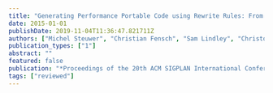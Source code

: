 ```yaml
---
title: "Generating Performance Portable Code using Rewrite Rules: From High-Level Functional Expressions to High-Performance OpenCL Code"
date: 2015-01-01
publishDate: 2019-11-04T11:36:47.821711Z
authors: ["Michel Steuwer", "Christian Fensch", "Sam Lindley", "Christophe Dubach"]
publication_types: ["1"]
abstract: ""
featured: false
publication: "*Proceedings of the 20th ACM SIGPLAN International Conference on Funcational Programming*"
tags: ["reviewed"]
---
```


